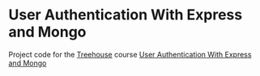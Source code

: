 # User Authentication With Express and Mongo

Project code for the [Treehouse](https://teamtreehouse.com) course [User Authentication With Express and Mongo](https://teamtreehouse.com/library/user-authentication-with-express-and-mongo)
